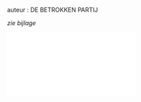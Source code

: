 auteur : DE BETROKKEN PARTIJ  

*zie bijlage*

![Minigids_Burgerberaad-2.pdf](.attachments.19892975/Minigids_Burgerberaad-2.pdf)

